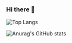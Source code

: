 ### Hi there 👋

![Top Langs](https://github-readme-stats.vercel.app/api/top-langs/?username=manhleodz&layout=compact&theme=radical) 

![Anurag's GitHub stats](https://github-readme-stats.vercel.app/api?username=anuraghazra&hide=contribs,prs)
<!--
**manhleodz/manhleodz** is a ✨ _special_ ✨ repository because its `README.md` (this file) appears on your GitHub profile.

Here are some ideas to get you started:

- 🔭 I’m currently working on ...
- 🌱 I’m currently learning ...
- 👯 I’m looking to collaborate on ...
- 🤔 I’m looking for help with ...
- 💬 Ask me about ...
- 📫 How to reach me: ...
- 😄 Pronouns: ...
- ⚡ Fun fact: ...
-->

